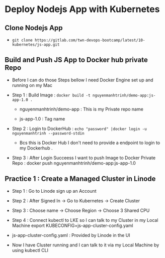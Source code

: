 # Deploy Nodejs App with Kubernetes 

## Clone Nodejs App 

  - `git clone https://gitlab.com/twn-devops-bootcamp/latest/10-kubernetes/js-app.git` 

## Build and Push JS App to Docker hub private Repo 

  - Before I can do those Steps bellow I need Docker Engine set up and running on my Mac
    
  - Step 1 : Build Image : `docker build -t nguyenmanhtrinh/demo-app:js-app-1.0 .`

    -  nguyenmanhtrinh/demo-app : This is my Private repo name
   
    -  js-app-1.0 : Tag name
   
  - Step 2 : Login to DockerHub : `echo "password" |docker login -u nguyenmanhtrinh --password-stdin`

    - Bcs this is Docker Hub I don't need to provide a endpoint to login to my Dockerhub .
   
  - Step 3 : After Login Succeess I want to push Image to Docker Private Repo : docker push nguyenmanhtrinh/demo-app:js-app-1.0

## Practice 1 : Create a Managed Cluster in Linode 

  - Step 1 : Go to Linode sign up an Account

  - Step 2 : After Signed In -> Go to Kubernetes -> Create Cluster
  
  - Step 3 : Choose name -> Choose Region -> Choose 3 Shared CPU
  
  - Step 4 : Connect kubectl to LKE so I can talk to my Cluster in my Local Machine export KUBECONFIG=js-app-cluster-config.yaml
  
  - js-app-cluster-config.yaml : Provided by Linode in the UI
  
  - Now I have Cluster running and I can talk to it via my Local Machine by using kubectl CLI
